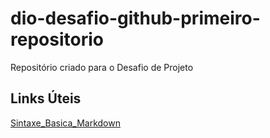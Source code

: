 # dio-desafio-github-primeiro-repositorio
Repositório criado para o Desafio de Projeto

## Links Úteis
[Sintaxe_Basica_Markdown](https://www.markdownguide.org/basic-syntax/)

